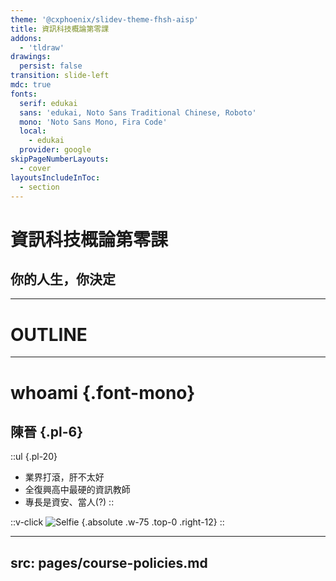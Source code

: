 ```yaml
---
theme: '@cxphoenix/slidev-theme-fhsh-aisp'
title: 資訊科技概論第零課
addons:
  - 'tldraw'
drawings:
  persist: false
transition: slide-left
mdc: true
fonts:
  serif: edukai
  sans: 'edukai, Noto Sans Traditional Chinese, Roboto'
  mono: 'Noto Sans Mono, Fira Code'
  local:
    - edukai
  provider: google
skipPageNumberLayouts:
  - cover
layoutsIncludeInToc:
  - section
---
```


# 資訊科技概論第零課

## 你的人生，你決定

---

# OUTLINE

<CustomToc />

---

# whoami {.font-mono}

## 陳晉 {.pl-6}

::ul {.pl-20}
- 業界打滾，肝不太好
- 全復興高中最硬的資訊教師
- 專長是資安、當人(?)
::

::v-click
![Selfie](/self-intro-photo.png) {.absolute .w-75 .top-0 .right-12}
::

---
src: pages/course-policies.md
---